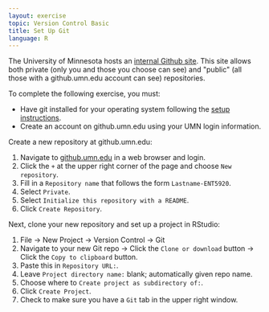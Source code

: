 ```yaml
---
layout: exercise
topic: Version Control Basic
title: Set Up Git
language: R
---
```


The University of Minnesota hosts an [internal Github site](https://github.umn.edu). 
This site allows both private (only you and those you choose can see) 
and "public" (all those with a github.umn.edu account can see) repositories. 

To complete the following exercise, you must:
* Have git installed for your operating system following the
[setup instructions](http://www.datacarpentry.org/semester-biology/computer-setup/).
* Create an account on github.umn.edu using your UMN login information.


Create a new repository at github.umn.edu:

1. Navigate to [github.umn.edu](https://github.umn.edu) in a web browser and login.
2. Click the `+` at the upper right corner of the page and choose `New repository`.
4. Fill in a `Repository name` that follows the form `Lastname-ENT5920`.
5. Select `Private`.
6. Select `Initialize this repository with a README`.
7. Click `Create Repository`.

Next, clone your new repository and set up a project in RStudio:

1. File -> New Project -> Version Control -> Git
2. Navigate to your new Git repo -> Click the `Clone or download` button ->
   Click the `Copy to clipboard` button.
3. Paste this in `Repository URL:`. 
4. Leave `Project directory name:` blank; automatically given repo name. 
5. Choose where to `Create project as subdirectory of:`.
6. Click `Create Project`.
7. Check to make sure you have a `Git` tab in the upper right window.
